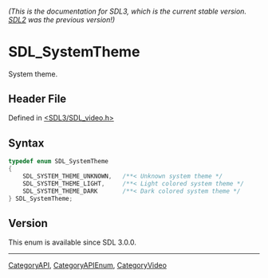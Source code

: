 ###### (This is the documentation for SDL3, which is the current stable version. [SDL2](https://wiki.libsdl.org/SDL2/) was the previous version!)
# SDL_SystemTheme

System theme.

## Header File

Defined in [<SDL3/SDL_video.h>](https://github.com/libsdl-org/SDL/blob/main/include/SDL3/SDL_video.h)

## Syntax

```c
typedef enum SDL_SystemTheme
{
    SDL_SYSTEM_THEME_UNKNOWN,   /**< Unknown system theme */
    SDL_SYSTEM_THEME_LIGHT,     /**< Light colored system theme */
    SDL_SYSTEM_THEME_DARK       /**< Dark colored system theme */
} SDL_SystemTheme;
```

## Version

This enum is available since SDL 3.0.0.

----
[CategoryAPI](CategoryAPI), [CategoryAPIEnum](CategoryAPIEnum), [CategoryVideo](CategoryVideo)

